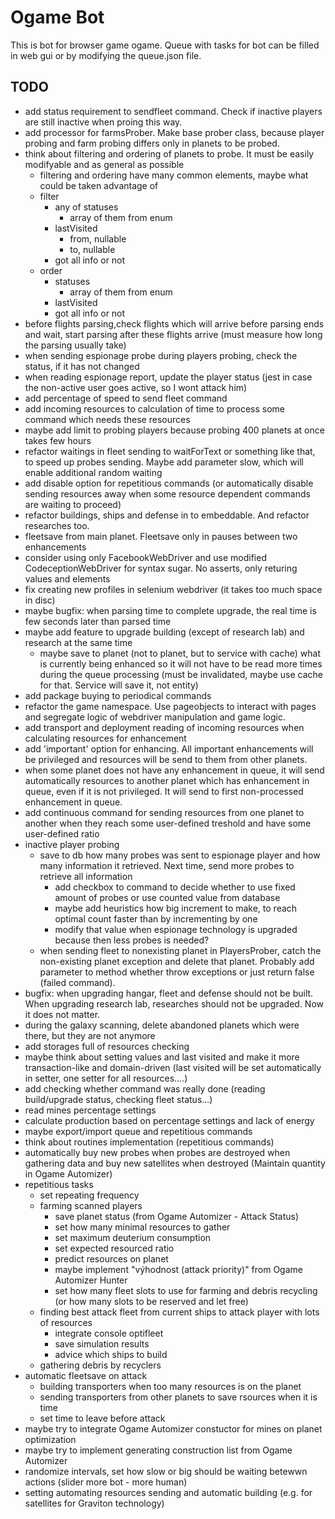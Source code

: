 Ogame Bot
=============

This is bot for browser game ogame. 
Queue with tasks for bot can be filled in web gui or by modifying the queue.json file.

TODO
-----
- add status requirement to sendfleet command. Check if inactive players are still inactive when proing this way.
- add processor for farmsProber. Make base prober class, because player probing and farm probing differs only in planets to be probed.
- think about filtering and ordering of planets to probe. It must be easily modifyable and as general as possible
	- filtering and ordering have many common elements, maybe what could be taken advantage of
	- filter
		- any of statuses
			- array of them from enum
		- lastVisited
			- from, nullable
			- to, nullable
		- got all info or not
	- order
		- statuses
			- array of them from enum
		- lastVisited
		- got all info or not
- before flights parsing,check flights which will arrive before parsing ends and wait, start parsing after these flights arrive (must measure how long the parsing usually take)
- when sending espionage probe during players probing, check the status, if it has not changed
- when reading espionage report, update the player status (jest in case the non-active user goes active, so I wont attack him)
- add percentage of speed to send fleet command
- add incoming resources to calculation of time to process some command which needs these resources
- maybe add limit to probing players because probing 400 planets at once takes few hours
- refactor waitings in fleet sending to waitForText or something like that, to speed up probes sending. Maybe add parameter slow, which will enable additional random waiting
- add disable option for repetitious commands (or automatically disable sending resources away when some resource dependent commands are waiting to proceed)
- refactor buildings, ships and defense in to embeddable. And refactor researches too.
- fleetsave from main planet. Fleetsave only in pauses between two enhancements
- consider using only FacebookWebDriver and use modified CodeceptionWebDriver for syntax sugar. No asserts, only returing values and elements
- fix creating new profiles in selenium webdriver (it takes too much space in disc)
- maybe bugfix: when parsing time to complete upgrade, the real time is few seconds later than parsed time
- maybe add feature to upgrade building (except of research lab) and research at the same time
	- maybe save to planet (not to planet, but to service with cache) what is currently being enhanced so it will not have to be read more times during the queue processing (must be invalidated, maybe use cache for that. Service will save it, not entity)
- add package buying to periodical commands
- refactor the game namespace. Use pageobjects to interact with pages and segregate logic of webdriver manipulation and game logic.
- add transport and deployment reading of incoming resources when calculating resources for enhancement
- add 'important' option for enhancing. All important enhancements will be privileged and resources will be send to them from other planets.
- when some planet does not have any enhancement in queue, it will send automatically resources to another planet which has enhancement in queue, even if it is not privileged. It will send to first non-processed enhancement in queue.
- add continuous command for sending resources from one planet to another when they reach some user-defined treshold and have some user-defined ratio
- inactive player probing
	- save to db how many probes was sent to espionage player and how many information it retrieved. Next time, send more probes to retrieve all information
		- add checkbox to command to decide whether to use fixed amount of probes or use counted value from database
		- maybe add heuristics how big increment to make, to reach optimal count faster than by incrementing by one
		- modify that value when espionage technology is upgraded because then less probes is needed?
	- when sending fleet to nonexisting planet in PlayersProber, catch the non-existing planet exception and delete that planet. Probably add parameter to method whether throw exceptions or just return false (failed command). 
- bugfix: when upgrading hangar, fleet and defense should not be built. When upgrading research lab, researches should not be upgraded. Now it does not matter.
- during the galaxy scanning, delete abandoned planets which were there, but they are not anymore
- add storages full of resources checking
- maybe think about setting values and last visited and make it more transaction-like and domain-driven (last visited will be set automatically in setter, one setter for all resources....)
- add checking whether command was really done (reading build/upgrade status, checking fleet status...)
- read mines percentage settings
- calculate production based on percentage settings and lack of energy
- maybe export/import queue and repetitious commands
- think about routines implementation (repetitious commands)
- automatically buy new probes when probes are destroyed when gathering data and buy new satellites when destroyed (Maintain quantity in Ogame Automizer)
- repetitious tasks
	- set repeating frequency
	- farming scanned players 
		- save planet status (from Ogame Automizer - Attack Status)
		- set how many minimal resources to gather
		- set maximum deuterium consumption
		- set expected resourced ratio
		- predict resources on planet
		- maybe implement "výhodnost (attack priority)" from Ogame Automizer Hunter 
		- set how many fleet slots to use for farming and debris recycling (or how many slots to be reserved and let free)
	- finding best attack fleet from current ships to attack player with lots of resources
		- integrate console optifleet
		- save simulation results
		- advice which ships to build
	- gathering debris by recyclers
- automatic fleetsave on attack
	- building transporters when too many resources is on the planet
	- sending transporters from other planets to save rsources when it is time
	- set time to leave before attack
- maybe try to integrate Ogame Automizer constuctor for mines on planet optimization
- maybe try to implement generating construction list from Ogame Automizer
- randomize intervals, set how slow or big should be waiting betewwn actions (slider more bot - more human)
- setting automating resources sending and automatic building (e.g. for satellites for Graviton technology)